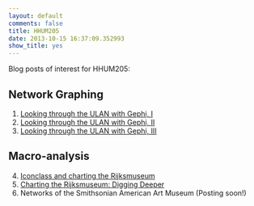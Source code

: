 ```yaml
---
layout: default
comments: false
title: HHUM205 
date: 2013-10-15 16:37:09.352993
show_title: yes
---
```



Blog posts of interest for HHUM205:

## Network Graphing

1. [Looking through the ULAN with Gephi, I](/2013/06/20/looking-through-the-ulan-with-gephi.html)
2. [Looking through the ULAN with Gephi, II](/2013/06/24/visualizing-the-ulan-through-gephi-ii.html)
3. [Looking through the ULAN with Gephi, III](/2013/07/02/looking-through-the-ulan-with-gephi-iii.html)

## Macro-analysis

4. [Iconclass and charting the Rijksmuseum](/2013/09/18/iconclass-and-charting-the-rijksmuseum.html)
5. [Charting the Rijksmuseum: Digging Deeper](/2013/10/04/charting-the-rijksmuseum-digging-deeper.html)
6. Networks of the Smithsonian American Art Museum (Posting soon!)
